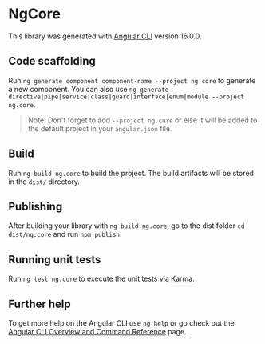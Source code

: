 # NgCore

This library was generated with [Angular CLI](https://github.com/angular/angular-cli) version 16.0.0.

## Code scaffolding

Run `ng generate component component-name --project ng.core` to generate a new component. You can also use `ng generate directive|pipe|service|class|guard|interface|enum|module --project ng.core`.
> Note: Don't forget to add `--project ng.core` or else it will be added to the default project in your `angular.json` file. 

## Build

Run `ng build ng.core` to build the project. The build artifacts will be stored in the `dist/` directory.

## Publishing

After building your library with `ng build ng.core`, go to the dist folder `cd dist/ng.core` and run `npm publish`.

## Running unit tests

Run `ng test ng.core` to execute the unit tests via [Karma](https://karma-runner.github.io).

## Further help

To get more help on the Angular CLI use `ng help` or go check out the [Angular CLI Overview and Command Reference](https://angular.io/cli) page.
